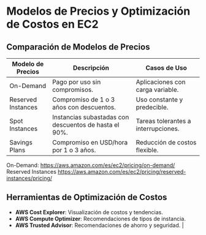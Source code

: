 # Modelos de Precios y Optimización de Costos en EC2

## Comparación de Modelos de Precios

| Modelo de Precios | Descripción | Casos de Uso |
|------------------|-------------|--------------|
| On-Demand | Pago por uso sin compromisos. | Aplicaciones con carga variable. |
| Reserved Instances | Compromiso de 1 o 3 años con descuentos. | Uso constante y predecible. |
| Spot Instances | Instancias subastadas con descuentos de hasta el 90%. | Tareas tolerantes a interrupciones. |
| Savings Plans | Compromiso en USD/hora por 1 o 3 años. | Reducción de costos flexible. |


On-Demand: https://aws.amazon.com/es/ec2/pricing/on-demand/
Reserved Instances https://aws.amazon.com/es/ec2/pricing/reserved-instances/pricing/


## Herramientas de Optimización de Costos

- **AWS Cost Explorer**: Visualización de costos y tendencias.
- **AWS Compute Optimizer**: Recomendaciones de tipos de instancia.
- **AWS Trusted Advisor**: Recomendaciones de ahorro y seguridad. |